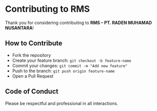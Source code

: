 # Contributing to RMS

Thank you for considering contributing to **RMS – PT. RADEN MUHAMAD NUSANTARA**!  

## How to Contribute
- Fork the repository
- Create your feature branch: `git checkout -b feature-name`
- Commit your changes: `git commit -m "Add new feature"`
- Push to the branch: `git push origin feature-name`
- Open a Pull Request

## Code of Conduct
Please be respectful and professional in all interactions.
